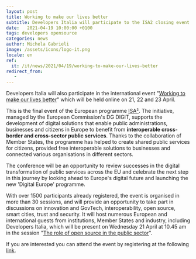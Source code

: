 ```yaml
---
layout: post
title: Working to make our lives better
subtitle: Developers Italia will participate to the ISA2 closing event
date:   2021-04-19 10:00:00 +0100
tags: developers opensource 
categories: news
author: Michela Gabrieli
image: /assets/icons/logo-it.png
locale: en
ref:
  it: /it/news/2021/04/19/working-to-make-our-lives-better
redirect_from:
   - 
---
```


Developers Italia will also participate in the international event "[Working to make our lives better](https://digitallpublic.eu/)" which will be held online on 21, 22 and 23 April.

This is the final event of the European programme [ISA²](https://ec.europa.eu/isa2/isa2_en). The initiative, managed by the European Commission's DG DIGIT, supports the development of digital solutions that enable public administrations, businesses and citizens in Europe to benefit from **interoperable cross-border and cross-sector public services**. Thanks to the collaboration of Member States, the programme has helped to create shared public services for citizens, provided free interoperable solutions to businesses and connected various organisations in different sectors.

The conference will be an opportunity to review successes in the digital transformation of public services across the EU and celebrate the next step in this journey by looking ahead to Europe's digital future and launching the new 'Digital Europe' programme.

With over 1500 participants already registered, the event is organised in more than 30 sessions, and will provide an opportunity to take part in discussions on innovation and GovTech, interoperability, open source, smart cities, trust and security. It will host numerous European and international guests from institutions, Member States and industry, including Developers Italia, which will be present on Wednesday 21 April at 10.45 am in the session "[The role of open source in the public sector](https://digitallpublic.eu/agenda/)".

If you are interested you can attend the event by registering at the following [link](https://digitallpublic.app.swapcard.com/event/digitall-public/planning/UGxhbm5pbmdfMzUzNTA3).
